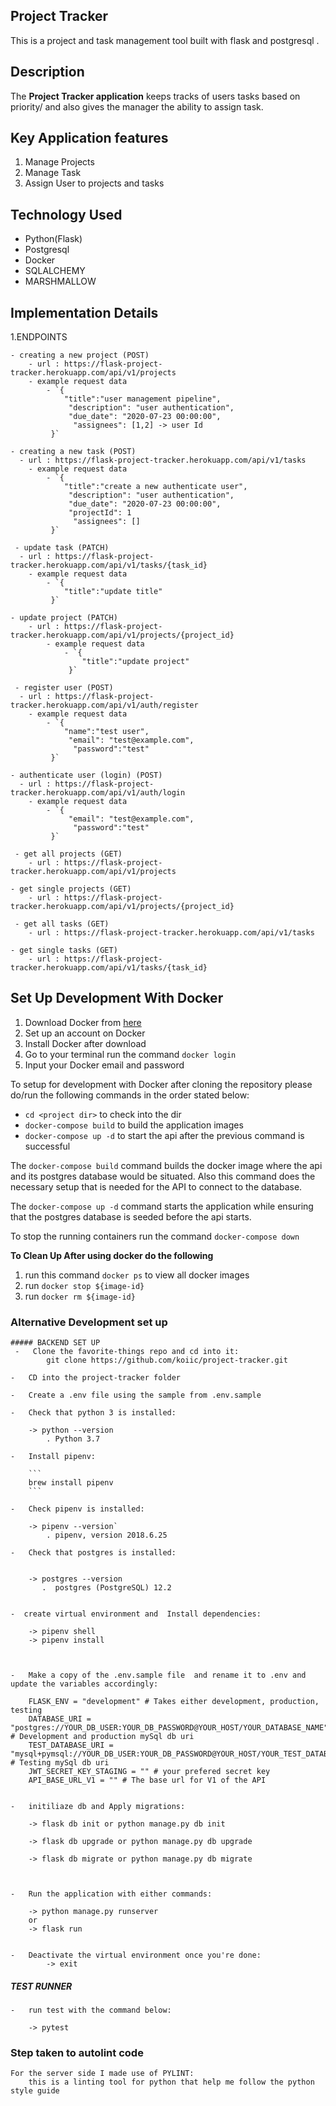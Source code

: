 ## Project Tracker

This is a project and task management tool built with flask and postgresql .

## Description

The **Project Tracker application** keeps tracks of users tasks based on priority/ and also gives the manager the ability to assign task.

## Key Application features

1. Manage Projects
2. Manage Task
3. Assign User to projects and tasks

## Technology Used
 * Python(Flask)
 * Postgresql
 * Docker
 * SQLALCHEMY
 * MARSHMALLOW
  
 ## Implementation Details
 1.ENDPOINTS
 
    - creating a new project (POST)
        - url : https://flask-project-tracker.herokuapp.com/api/v1/projects
        - example request data  
            - `{
                "title":"user management pipeline",
                 "description": "user authentication",
                 "due_date": "2020-07-23 00:00:00",
                  "assignees": [1,2] -> user Id 
             }`
           
    - creating a new task (POST)
      - url : https://flask-project-tracker.herokuapp.com/api/v1/tasks
        - example request data 
            - `{
                "title":"create a new authenticate user",
                 "description": "user authentication",
                 "due_date": "2020-07-23 00:00:00",
                 "projectId": 1
                  "assignees": []
             }`
             
     - update task (PATCH)
      - url : https://flask-project-tracker.herokuapp.com/api/v1/tasks/{task_id}
        - example request data 
            - `{
                "title":"update title"
             }`
             
    - update project (PATCH)
        - url : https://flask-project-tracker.herokuapp.com/api/v1/projects/{project_id}
            - example request data 
                - `{
                    "title":"update project"
                 }`
                 
     - register user (POST)
      - url : https://flask-project-tracker.herokuapp.com/api/v1/auth/register
        - example request data 
            - `{
                "name":"test user",
                 "email": "test@example.com",
                  "password":"test"
             }`
    
    - authenticate user (login) (POST)
      - url : https://flask-project-tracker.herokuapp.com/api/v1/auth/login
        - example request data 
            - `{
                 "email": "test@example.com",
                  "password":"test"
             }`
             
     - get all projects (GET)
        - url : https://flask-project-tracker.herokuapp.com/api/v1/projects
        
    - get single projects (GET)
        - url : https://flask-project-tracker.herokuapp.com/api/v1/projects/{project_id}
        
     - get all tasks (GET)
        - url : https://flask-project-tracker.herokuapp.com/api/v1/tasks
        
    - get single tasks (GET)
        - url : https://flask-project-tracker.herokuapp.com/api/v1/tasks/{task_id}
       
                     
       
                     
                 
                 
    


## Set Up Development With Docker 

1. Download Docker from [here](https://docs.docker.com/)
2. Set up an account on Docker
3. Install Docker after download
4. Go to your terminal run the command `docker login`
5. Input your Docker email and password

To setup for development with Docker after cloning the repository please do/run the following commands in the order stated below:

-   `cd <project dir>` to check into the dir
-   `docker-compose build` to build the application images
-   `docker-compose up -d` to start the api after the previous command is successful

The `docker-compose build` command builds the docker image where the api and its postgres database would be situated.
Also this command does the necessary setup that is needed for the API to connect to the database.

The `docker-compose up -d` command starts the application while ensuring that the postgres database is seeded before the api starts.

To stop the running containers run the command `docker-compose down`


**To Clean Up After using docker do the following**

1. run this command `docker ps` to view all docker images
2. run `docker stop ${image-id}`
2. run `docker rm ${image-id}`



### Alternative Development set up
    ##### BACKEND SET UP
     -   Clone the favorite-things repo and cd into it:
            git clone https://github.com/koiic/project-tracker.git
        
    -   CD into the project-tracker folder 
    
    -   Create a .env file using the sample from .env.sample
    
    -   Check that python 3 is installed:
    
        -> python --version
            . Python 3.7
    
    -   Install pipenv:
    
        ```
        brew install pipenv
        ```
    
    -   Check pipenv is installed:

        -> pipenv --version`
            . pipenv, version 2018.6.25
        
    -   Check that postgres is installed:
    

        -> postgres --version
           .  postgres (PostgreSQL) 12.2

    
    -  create virtual environment and  Install dependencies:
    
        -> pipenv shell
        -> pipenv install

    
    
    -   Make a copy of the .env.sample file  and rename it to .env and update the variables accordingly:
    
        FLASK_ENV = "development" # Takes either development, production, testing
        DATABASE_URI = "postgres://YOUR_DB_USER:YOUR_DB_PASSWORD@YOUR_HOST/YOUR_DATABASE_NAME" # Development and production mySql db uri
        TEST_DATABASE_URI = "mysql+pymsql://YOUR_DB_USER:YOUR_DB_PASSWORD@YOUR_HOST/YOUR_TEST_DATABASE_NAME" # Testing mySql db uri
        JWT_SECRET_KEY_STAGING = "" # your prefered secret key
        API_BASE_URL_V1 = "" # The base url for V1 of the API
        
    
    -   initiliaze db and Apply migrations:

        -> flask db init or python manage.py db init
        
        -> flask db upgrade or python manage.py db upgrade
        
        -> flask db migrate or python manage.py db migrate
    
    
    
    -   Run the application with either commands:
    
        -> python manage.py runserver 
        or
        -> flask run

    
    -   Deactivate the virtual environment once you're done:
            -> exit

 ##### TEST RUNNER
    
    -   run test with the command below:
    
        -> pytest
 
 
 
  ### Step taken to autolint code

    For the server side I made use of PYLINT:
        this is a linting tool for python that help me follow the python style guide